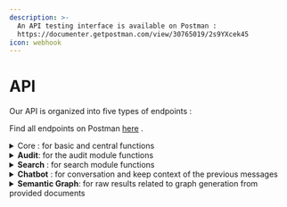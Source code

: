 ```yaml
---
description: >-
  An API testing interface is available on Postman :
  https://documenter.getpostman.com/view/30765019/2s9YXcek45
icon: webhook
---
```


# API

Our API is organized into five types of endpoints :

Find all endpoints on Postman [here](https://documenter.getpostman.com/view/30765019/2s9YXcek45) .

<details>

<summary>Core : for basic and central functions</summary>

Endpoints about the documents KAI accesses, analyze, indexes :

[/api/orchestrator/differential-indexation](https://documenter.getpostman.com/view/30765019/2s9YXcek45#674dea09-1167-437b-a57a-c7a89186d438) .. to launch a update of the indexation\
[/api/orchestrator/files/download](https://documenter.getpostman.com/view/30765019/2s9YXcek45#46b0acc7-ed4b-4e01-81a3-99afe06157bd) .. to download a file\
[/api/orchestrator/list-docs](https://documenter.getpostman.com/view/30765019/2s9YXcek45#d8dfec95-b0fe-440d-b403-2bea25826841) .. to list all your documents in your KB\
[/api/orchestrator/list-indexed-documents](https://documenter.getpostman.com/view/30765019/2s9YXcek45#294d0359-a9dd-47ff-bb37-944246977520) .. to list all the documents we indexed&#x20;

[/api/orchestrator/last-indexation ](https://documenter.getpostman.com/view/30765019/2s9YXcek45#ef88cb66-757a-43b5-a1f4-5ab3b675805e).. to get the date of the last indexation[\
](https://documenter.getpostman.com/view/30765019/2s9YXcek45#ef88cb66-757a-43b5-a1f4-5ab3b675805e)[/api/orchestrator/last-finished-indexation](https://documenter.getpostman.com/view/30765019/2s9YXcek45#0a0acb23-3b21-483c-b278-2604f40040d4) .. to get the end date of the last indexation

Endpoints about the statistics of the core functions:

[/api/orchestrator/stats/count-detected-documents](https://documenter.getpostman.com/view/30765019/2s9YXcek45#a5239f86-408f-4a75-8dff-c144769965e6) \
[/api/orchestrator/stats/count-documents](https://documenter.getpostman.com/view/30765019/2s9YXcek45#ee1a63bf-ada8-4008-835b-109b23e92e74)\
[/api/orchestrator/stats/count-indexable-documents\
](https://documenter.getpostman.com/view/30765019/2s9YXcek45#29c64934-89e8-4cb9-9cbd-c8df6ebbfe9d)[/api/orchestrator/stats/count-indexed-documents](https://documenter.getpostman.com/view/30765019/2s9YXcek45#a5239f86-408f-4a75-8dff-c144769965e6)\
[/api/orchestrator/stats/count-inprogress-indexation-documents](https://documenter.getpostman.com/view/30765019/2s9YXcek45#8a926014-4b77-471f-96f5-68b24605231d)

End points about the system :

[/global-health\
](https://documenter.getpostman.com/view/30765019/2s9YXcek45#847a6099-2c21-4101-bced-e345b43bd88e)[/health](https://documenter.getpostman.com/view/30765019/2s9YXcek45#257542f2-cb13-4a5a-b657-464f039c43e7)

</details>

<details>

<summary><strong>Audit</strong>: for the audit module functions</summary>

Endpoint about the documents to check :\
[/api/audit/documents-to-manage](https://documenter.getpostman.com/view/30765019/2s9YXcek45#402f9e1c-996b-4f19-99b4-c225743d12c5)\
[/api/audit/get-anomalies-for-document](https://documenter.getpostman.com/view/30765019/2s9YXcek45#bcf5acd3-d489-4340-b9b4-fe7a4b72ff04)

Endpoints about the duplicates :\
[/api/audit/duplicated-information\
](https://documenter.getpostman.com/view/30765019/2s9YXcek45#d031937a-1d85-4ad5-a8ad-63dbff856d11)[/api/audit/duplicated-information/set-managed](https://documenter.getpostman.com/view/30765019/2s9YXcek45#92375790-3e7d-42f8-b342-c499e2697589)

Endpoints about the conflicts :\
[/api/audit/conflict-information\
](https://documenter.getpostman.com/view/30765019/2s9YXcek45#402f9e1c-996b-4f19-99b4-c225743d12c5)[/api/audit/conflict-information/set-managed](https://documenter.getpostman.com/view/30765019/2s9YXcek45#63769552-ac77-4f67-9d4f-fab70dce6f12)

Endpoint about the missing informations from your users inquiries :\
[/api/audit/missing-subjects](https://documenter.getpostman.com/view/30765019/2s9YXcek45#8b07ae67-eaaa-4525-bd23-d0c6c85123cf)

Endpoints about the statistics of the audit :\
[/api/audit/count-conflict-information](https://documenter.getpostman.com/view/30765019/2s9YXcek45#9a61b158-067e-4079-b0ba-d23b1cdfb8b4)\
[/api/audit/count-duplicated-information\
](https://documenter.getpostman.com/view/30765019/2s9YXcek45#ad7a45af-6e87-4612-b491-2d8617fbe68f)[/api/audit/count-missing-subjects](https://documenter.getpostman.com/view/30765019/2s9YXcek45#ee43918e-f225-4565-ae58-8a4be3ba0b96)

</details>

<details>

<summary><strong>Search</strong> : for search module functions</summary>

Endpoints about the queries :\
[/api/search/query\
](https://documenter.getpostman.com/view/30765019/2s9YXcek45#671e7562-0469-49e1-bb08-8636af1279f5)[/api/search/identify-specific-document](https://documenter.getpostman.com/view/30765019/2s9YXcek45#d08fad38-133c-4e7b-ab69-284e67a1565e)

Endpoints about the statistics of the queries :\
[/api/search/stats/list-search](https://documenter.getpostman.com/view/30765019/2s9YXcek45#8f2da3a5-7189-49b7-a974-d95673220148)\
[/api/search/stats/count-search](https://documenter.getpostman.com/view/30765019/2s9YXcek45#971d29f8-9759-46e4-a196-746cf8ac9438)\
[/api/search/stats/count-answered-search](https://documenter.getpostman.com/view/30765019/2s9YXcek45#a3f7a313-3a20-4c97-aa40-32ba5e5bbe8e)

Endpoints about the documents available :\
[/api/search/docs](https://documenter.getpostman.com/view/30765019/2s9YXcek45#8b256aef-d186-446c-ae04-888ea2801cb9)\
[/api/search/doc](https://documenter.getpostman.com/view/30765019/2s9YXcek45#feaba1ad-8bfa-4433-954b-85c346dd356f)

</details>

<details>

<summary><strong>Chatbot</strong> : for conversation and keep context of the previous messages</summary>

[/api/chatbot/message](https://documenter.getpostman.com/view/30765019/2s9YXcek45#80df8657-4c6b-4865-aa08-60ebc62c0ac8)\
[/api/chatbot/get-conversation](https://documenter.getpostman.com/view/30765019/2s9YXcek45#a4aee8ea-dee5-449a-9e96-6b7ab837ec9e)

</details>

<details>

<summary><strong>Semantic Graph</strong>: for raw results related to graph generation from provided documents</summary>

Endpoints about the semantic nodes :\
[/api/semantic-graph/nodes](https://documenter.getpostman.com/view/30765019/2s9YXcek45#d42106e8-cb39-4ef1-9106-e13b71b76c5c)\
[/api/semantic-graph/linked-nodes](https://documenter.getpostman.com/view/30765019/2s9YXcek45#811547e7-b9b0-4299-b3f1-2d9eb5e17cf9)\
[/api/semantic-graph/nodes-by-label](https://documenter.getpostman.com/view/30765019/2s9YXcek45#cc189b46-fabd-4695-b7c5-6cf6c9b0364e)\
[/api/semantic-graph/identify-nodes](https://documenter.getpostman.com/view/30765019/2s9YXcek45#7fcf3cee-611c-4429-ac3e-31c8fc29f100)

</details>

